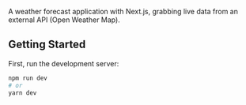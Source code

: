  A weather forecast application with Next.js, grabbing live data from an external API (Open Weather Map).

## Getting Started

First, run the development server:

```bash
npm run dev
# or
yarn dev
```


